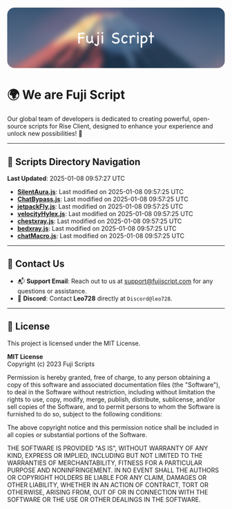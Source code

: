 ![Banner](.github/b.webp)

# 🌍 **We are Fuji Script**

Our global team of developers is dedicated to creating powerful, open-source scripts for Rise Client, designed to enhance your experience and unlock new possibilities! 🌟

---
<!-- SCRIPTS_NAVIGATION_START -->
## 📂 **Scripts Directory Navigation**

**Last Updated**: 2025-01-08 09:57:27 UTC

- **[SilentAura.js](scripts/SilentAura.js)**: Last modified on 2025-01-08 09:57:25 UTC
- **[ChatBypass.js](scripts/ChatBypass.js)**: Last modified on 2025-01-08 09:57:25 UTC
- **[jetpackFly.js](scripts/jetpackFly.js)**: Last modified on 2025-01-08 09:57:25 UTC
- **[velocityHylex.js](scripts/velocityHylex.js)**: Last modified on 2025-01-08 09:57:25 UTC
- **[chestxray.js](scripts/chestxray.js)**: Last modified on 2025-01-08 09:57:25 UTC
- **[bedxray.js](scripts/bedxray.js)**: Last modified on 2025-01-08 09:57:25 UTC
- **[chatMacro.js](scripts/chatMacro.js)**: Last modified on 2025-01-08 09:57:25 UTC

<!-- SCRIPTS_NAVIGATION_END -->

---

## 💬 **Contact Us**  
- 📬 **Support Email**: Reach out to us at [support@fujiscript.com](mailto:support@fujiscript.com) for any questions or assistance.  
- 💬 **Discord**: Contact **Leo728** directly at `Discord@leo728`.

---

## 📜 **License**

This project is licensed under the MIT License.  

**MIT License**  
Copyright (c) 2023 Fuji Scripts  

Permission is hereby granted, free of charge, to any person obtaining a copy of this software and associated documentation files (the "Software"), to deal in the Software without restriction, including without limitation the rights to use, copy, modify, merge, publish, distribute, sublicense, and/or sell copies of the Software, and to permit persons to whom the Software is furnished to do so, subject to the following conditions:  

The above copyright notice and this permission notice shall be included in all copies or substantial portions of the Software.  

THE SOFTWARE IS PROVIDED "AS IS", WITHOUT WARRANTY OF ANY KIND, EXPRESS OR IMPLIED, INCLUDING BUT NOT LIMITED TO THE WARRANTIES OF MERCHANTABILITY, FITNESS FOR A PARTICULAR PURPOSE AND NONINFRINGEMENT. IN NO EVENT SHALL THE AUTHORS OR COPYRIGHT HOLDERS BE LIABLE FOR ANY CLAIM, DAMAGES OR OTHER LIABILITY, WHETHER IN AN ACTION OF CONTRACT, TORT OR OTHERWISE, ARISING FROM, OUT OF OR IN CONNECTION WITH THE SOFTWARE OR THE USE OR OTHER DEALINGS IN THE SOFTWARE.  
